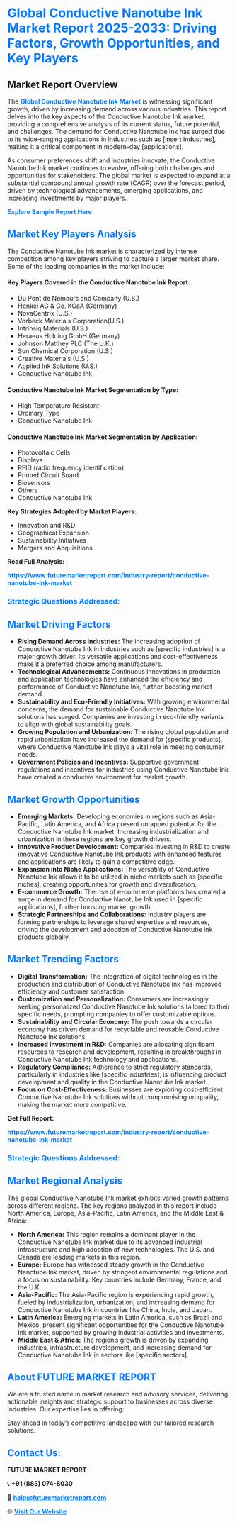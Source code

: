 <h1 style="color: #007BFF;">Global Conductive Nanotube Ink Market Report 2025-2033: Driving Factors, Growth Opportunities, and Key Players</h1>

<section id="overview">
<h2>Market Report Overview</h2>
<p>The <a href="https://www.futuremarketreport.com/industry-report/conductive-nanotube-ink-market" style="color: #007BFF; text-decoration: none;"><strong>Global Conductive Nanotube Ink Market</strong></a> is witnessing significant growth, driven by increasing demand across various industries. This report delves into the key aspects of the Conductive Nanotube Ink market, providing a comprehensive analysis of its current status, future potential, and challenges. The demand for Conductive Nanotube Ink has surged due to its wide-ranging applications in industries such as [insert industries], making it a critical component in modern-day [applications].</p>
<p>As consumer preferences shift and industries innovate, the Conductive Nanotube Ink market continues to evolve, offering both challenges and opportunities for stakeholders. The global market is expected to expand at a substantial compound annual growth rate (CAGR) over the forecast period, driven by technological advancements, emerging applications, and increasing investments by major players.</p>
</section>

<section id="overview">
<p><a href="https://www.futuremarketreport.com/request-sample/reportId=97428" style="color: #007BFF; text-decoration: none;"><strong>Explore Sample Report Here</strong></a></p>
</section>

<section id="key-players">
<h2 style="color: #007BFF;">Market Key Players Analysis</h2>
<p>The Conductive Nanotube Ink market is characterized by intense competition among key players striving to capture a larger market share. Some of the leading companies in the market include:</p>
<h4>Key Players Covered in the Conductive Nanotube Ink Report:</h4>
<ul><li>Du Pont de Nemours and Company (U.S.)</li><li>Henkel AG &amp; Co. KGaA (Germany)</li><li>NovaCentrix (U.S.)</li><li>Vorbeck Materials Corporation(U.S.)</li><li>Intrinsiq Materials (U.S.)</li><li>Heraeus Holding GmbH (Germany)</li><li>Johnson Matthey PLC (The U.K.)</li><li>Sun Chemical Corporation (U.S.)</li><li>Creative Materials (U.S.)</li><li>Applied Ink Solutions (U.S.)</li><li>Conductive Nanotube Ink</li></ul>
<h4>Conductive Nanotube Ink Market Segmentation by Type:</h4>
<ul><li>High Temperature Resistant</li><li>Ordinary Type</li><li>Conductive Nanotube Ink</li></ul>

<h4>Conductive Nanotube Ink Market Segmentation by Application:</h4>
<ul><li>Photovoltaic Cells</li><li>Displays</li><li>RFID (radio frequency identification)</li><li>Printed Circuit Board</li><li>Biosensors</li><li>Others</li><li>Conductive Nanotube Ink</li></ul>
<p><strong>Key Strategies Adopted by Market Players:</strong></p>
<ul>
<li>Innovation and R&D</li>
<li>Geographical Expansion</li>
<li>Sustainability Initiatives</li>
<li>Mergers and Acquisitions</li>
</ul>
</section>

<section>
<p><strong>Read Full Analysis: </strong></p><a href="https://www.futuremarketreport.com/industry-report/conductive-nanotube-ink-market" style="color: #007BFF; text-decoration: none;"><strong>https://www.futuremarketreport.com/industry-report/conductive-nanotube-ink-market</strong></a>
<h3 style="color: #007BFF;">Strategic Questions Addressed:</h3>
</section>

<section id="driving-factors">
<h2 style="color: #007BFF;">Market Driving Factors</h2>
<ul>
<li><strong>Rising Demand Across Industries:</strong> The increasing adoption of Conductive Nanotube Ink in industries such as [specific industries] is a major growth driver. Its versatile applications and cost-effectiveness make it a preferred choice among manufacturers.</li>
<li><strong>Technological Advancements:</strong> Continuous innovations in production and application technologies have enhanced the efficiency and performance of Conductive Nanotube Ink, further boosting market demand.</li>
<li><strong>Sustainability and Eco-Friendly Initiatives:</strong> With growing environmental concerns, the demand for sustainable Conductive Nanotube Ink solutions has surged. Companies are investing in eco-friendly variants to align with global sustainability goals.</li>
<li><strong>Growing Population and Urbanization:</strong> The rising global population and rapid urbanization have increased the demand for [specific products], where Conductive Nanotube Ink plays a vital role in meeting consumer needs.</li>
<li><strong>Government Policies and Incentives:</strong> Supportive government regulations and incentives for industries using Conductive Nanotube Ink have created a conducive environment for market growth.</li>
</ul>
</section>

<section id="growth-opportunities">
<h2 style="color: #007BFF;">Market Growth Opportunities</h2>
<ul>
<li><strong>Emerging Markets:</strong> Developing economies in regions such as Asia-Pacific, Latin America, and Africa present untapped potential for the Conductive Nanotube Ink market. Increasing industrialization and urbanization in these regions are key growth drivers.</li>
<li><strong>Innovative Product Development:</strong> Companies investing in R&D to create innovative Conductive Nanotube Ink products with enhanced features and applications are likely to gain a competitive edge.</li>
<li><strong>Expansion into Niche Applications:</strong> The versatility of Conductive Nanotube Ink allows it to be utilized in niche markets such as [specific niches], creating opportunities for growth and diversification.</li>
<li><strong>E-commerce Growth:</strong> The rise of e-commerce platforms has created a surge in demand for Conductive Nanotube Ink used in [specific applications], further boosting market growth.</li>
<li><strong>Strategic Partnerships and Collaborations:</strong> Industry players are forming partnerships to leverage shared expertise and resources, driving the development and adoption of Conductive Nanotube Ink products globally.</li>
</ul>
</section>

<section id="trending-factors">
<h2 style="color: #007BFF;">Market Trending Factors</h2>
<ul>
<li><strong>Digital Transformation:</strong> The integration of digital technologies in the production and distribution of Conductive Nanotube Ink has improved efficiency and customer satisfaction.</li>
<li><strong>Customization and Personalization:</strong> Consumers are increasingly seeking personalized Conductive Nanotube Ink solutions tailored to their specific needs, prompting companies to offer customizable options.</li>
<li><strong>Sustainability and Circular Economy:</strong> The push towards a circular economy has driven demand for recyclable and reusable Conductive Nanotube Ink solutions.</li>
<li><strong>Increased Investment in R&D:</strong> Companies are allocating significant resources to research and development, resulting in breakthroughs in Conductive Nanotube Ink technology and applications.</li>
<li><strong>Regulatory Compliance:</strong> Adherence to strict regulatory standards, particularly in industries like [specific industries], is influencing product development and quality in the Conductive Nanotube Ink market.</li>
<li><strong>Focus on Cost-Effectiveness:</strong> Businesses are exploring cost-efficient Conductive Nanotube Ink solutions without compromising on quality, making the market more competitive.</li>
</ul>
</section>

<section>
<p><strong>Get Full Report: </strong></p><a href="https://www.futuremarketreport.com/industry-report/conductive-nanotube-ink-market" style="color: #007BFF; text-decoration: none;"><strong>https://www.futuremarketreport.com/industry-report/conductive-nanotube-ink-market</strong></a>
<h3 style="color: #007BFF;">Strategic Questions Addressed:</h3>
</section>


<section id="regional-analysis">
<h2 style="color: #007BFF;">Market Regional Analysis</h2>
<p>The global Conductive Nanotube Ink market exhibits varied growth patterns across different regions. The key regions analyzed in this report include North America, Europe, Asia-Pacific, Latin America, and the Middle East & Africa:</p>
<ul>
<li><strong>North America:</strong> This region remains a dominant player in the Conductive Nanotube Ink market due to its advanced industrial infrastructure and high adoption of new technologies. The U.S. and Canada are leading markets in this region.</li>
<li><strong>Europe:</strong> Europe has witnessed steady growth in the Conductive Nanotube Ink market, driven by stringent environmental regulations and a focus on sustainability. Key countries include Germany, France, and the U.K.</li>
<li><strong>Asia-Pacific:</strong> The Asia-Pacific region is experiencing rapid growth, fueled by industrialization, urbanization, and increasing demand for Conductive Nanotube Ink in countries like China, India, and Japan.</li>
<li><strong>Latin America:</strong> Emerging markets in Latin America, such as Brazil and Mexico, present significant opportunities for the Conductive Nanotube Ink market, supported by growing industrial activities and investments.</li>
<li><strong>Middle East & Africa:</strong> The region’s growth is driven by expanding industries, infrastructure development, and increasing demand for Conductive Nanotube Ink in sectors like [specific sectors].</li>
</ul>
</section>

<footer>
<h2 style="color: #007BFF;">About FUTURE MARKET REPORT</h2>
<p>We are a trusted name in market research and advisory services, delivering actionable insights and strategic support to businesses across diverse industries. Our expertise lies in offering:</p>

<p>Stay ahead in today’s competitive landscape with our tailored research solutions.</p>

<h2 style="color: #007BFF;">Contact Us:</h2>
<p><strong>FUTURE MARKET REPORT</strong></p>
<p>📞 <strong>+91 (883) 074-8030</strong></p>
<p>📧 <strong><a href="mailto:help@futuremarketreport.com" style="color: #007BFF;">help@futuremarketreport.com</a></strong></p>
<p>🌐 <strong><a href="https://www.futuremarketreport.com/" style="color: #007BFF;">Visit Our Website</a></strong></p>
</footer>